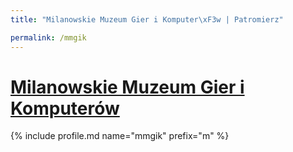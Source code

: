```yaml
---
title: "Milanowskie Muzeum Gier i Komputer\xF3w | Patromierz"

permalink: /mmgik
---
```


# [Milanowskie Muzeum Gier i Komputerów](https://patronite.pl/mmgik)

{% include profile.md name="mmgik" prefix="m" %}
